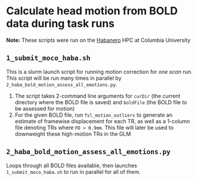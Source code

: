 # Calculate head motion from BOLD data during task runs

**Note:** These scripts were run on the [Habanero](https://cuit.columbia.edu/shared-research-computing-facility) HPC at Columbia University


## `1_submit_moco_haba.sh`

This is a slurm launch script for running motion correction for *one scan run*. This script will be run many times in parallel by `2_haba_bold_motion_assess_all_emotions.py`. 

1. The script takes 2-command line arguments for `curDir` (the current directory where the BOLD file is saved) and `boldFile` (the BOLD file to be assessed for motion)
2. For the given BOLD file, run `fsl_motion_outliers` to generate an estimate of framewise displacement for each TR, as well as a 1-column file denoting TRs where `FD > 0.9mm`. This file will later be used to downweight these high-motion TRs in the GLM

## `2_haba_bold_motion_assess_all_emotions.py`

Loops through all BOLD files available, then launches `1_submit_moco_haba.sh` to run in parallel for all of them. 